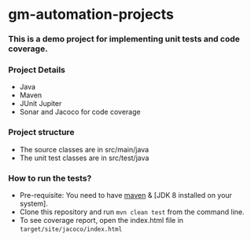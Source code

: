 # gm-automation-projects
### This is a demo project for implementing unit tests and code coverage. 

### Project Details
- Java
- Maven
- JUnit Jupiter
- Sonar and Jacoco for code coverage

### Project structure
- The source classes are in src/main/java
- The unit test classes are in src/test/java

### How to run the tests?
- Pre-requisite: You need to have [maven](https://maven.apache.org/install.html) & [JDK 8 installed on your system].
- Clone this repository and run `mvn clean test` from the command line.
- To see coverage report, open the index.html file in `target/site/jacoco/index.html`
